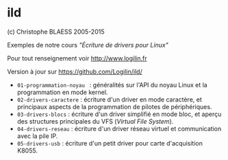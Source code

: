 ild
===
(c) Christophe BLAESS 2005-2015

Exemples de notre cours _"Écriture de drivers pour Linux"_

Pour tout renseignement voir http://www.logilin.fr

Version à jour sur https://github.com/Logilin/ild/

* `01-programmation-noyau ` : généralités sur l'API du noyau Linux et la programmation en mode kernel.
* `02-drivers-caractere` : écriture d'un driver en mode caractère, et principaux aspects de la programmation de pilotes de périphériques.
* `03-drivers-blocs` : écriture d'un driver simplifié en mode bloc, et aperçu des structures principales du VFS (_Virtual File System_).
* `04-drivers-reseau` : écriture d'un driver réseau virtuel et communication avec la pile IP.
* `05-drivers-usb` : écriture d'un petit driver pour carte d'acquisition K8055.



